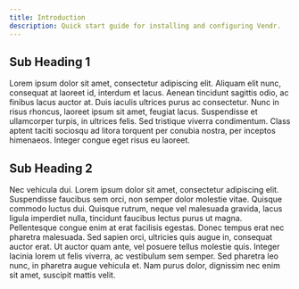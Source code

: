 ```yaml
---
title: Introduction
description: Quick start guide for installing and configuring Vendr.
---
```


## Sub Heading 1
Lorem ipsum dolor sit amet, consectetur adipiscing elit. Aliquam elit nunc, consequat at laoreet id, interdum et lacus. Aenean tincidunt sagittis odio, ac finibus lacus auctor at. Duis iaculis ultrices purus ac consectetur. Nunc in risus rhoncus, laoreet ipsum sit amet, feugiat lacus. Suspendisse et ullamcorper turpis, in ultrices felis. Sed tristique viverra condimentum. Class aptent taciti sociosqu ad litora torquent per conubia nostra, per inceptos himenaeos. Integer congue eget risus eu laoreet.

## Sub Heading 2
Nec vehicula dui. Lorem ipsum dolor sit amet, consectetur adipiscing elit. Suspendisse faucibus sem orci, non semper dolor molestie vitae. Quisque commodo luctus dui. Quisque rutrum, neque vel malesuada gravida, lacus ligula imperdiet nulla, tincidunt faucibus lectus purus ut magna. Pellentesque congue enim at erat facilisis egestas. Donec tempus erat nec pharetra malesuada. Sed sapien orci, ultricies quis augue in, consequat auctor erat. Ut auctor quam ante, vel posuere tellus molestie quis. Integer lacinia lorem ut felis viverra, ac vestibulum sem semper. Sed pharetra leo nunc, in pharetra augue vehicula et. Nam purus dolor, dignissim nec enim sit amet, suscipit mattis velit.